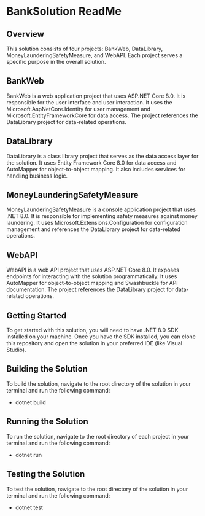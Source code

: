 # BankSolution ReadMe
## Overview
This solution consists of four projects: BankWeb, DataLibrary, MoneyLaunderingSafetyMeasure, and WebAPI. Each project serves a specific purpose in the overall solution.
## BankWeb
BankWeb is a web application project that uses ASP.NET Core 8.0. It is responsible for the user interface and user interaction. It uses the Microsoft.AspNetCore.Identity for user management and Microsoft.EntityFrameworkCore for data access. The project references the DataLibrary project for data-related operations.
## DataLibrary
DataLibrary is a class library project that serves as the data access layer for the solution. It uses Entity Framework Core 8.0 for data access and AutoMapper for object-to-object mapping. It also includes services for handling business logic.
## MoneyLaunderingSafetyMeasure
MoneyLaunderingSafetyMeasure is a console application project that uses .NET 8.0. It is responsible for implementing safety measures against money laundering. It uses Microsoft.Extensions.Configuration for configuration management and references the DataLibrary project for data-related operations.
## WebAPI
WebAPI is a web API project that uses ASP.NET Core 8.0. It exposes endpoints for interacting with the solution programmatically. It uses AutoMapper for object-to-object mapping and Swashbuckle for API documentation. The project references the DataLibrary project for data-related operations.
## Getting Started
To get started with this solution, you will need to have .NET 8.0 SDK installed on your machine. Once you have the SDK installed, you can clone this repository and open the solution in your preferred IDE (like Visual Studio).
## Building the Solution
To build the solution, navigate to the root directory of the solution in your terminal and run the following command:
* dotnet build
## Running the Solution
To run the solution, navigate to the root directory of each project in your terminal and run the following command:
* dotnet run
## Testing the Solution
To test the solution, navigate to the root directory of the solution in your terminal and run the following command:
* dotnet test
